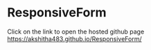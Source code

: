 # ResponsiveForm
Click on the link to open the hosted github page
 https://akshitha483.github.io/ResponsiveForm/
